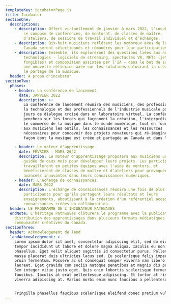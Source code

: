 ```yaml
---
templateKey: incubatorPage.js
title: Incubator
sectionOne:
  descriptions:
    - description: Offert virtuellement de janvier à mars 2022, l'incubateur Pathwaves
        se compose de conférences, de mentorat, de classes de maître,
        d’ateliers, de sessions de travail individuel et d’échanges.
    - description: Dix-huit musiciens reflétant les nombreux axes de la diversité au
        Canada seront sélectionnés et rémunérés pour leur participation.
    - description: Ensemble, ils exploreront des questions liées aux nouvelles
        technologies - logiciels de streaming, spectacles VR, NFTs (jetons non
        fongibles) et composition assistée par l'IA - dans le but de susciter
        une nouvelle réflexion axée sur les solutions entourant la création et
        le partage de la musique.
  header: A propo d'incubator
sectionTwo:
  phases:
    - header: La conférence de lancement
      date: JANVIER 2022
      description: >+
        La conférence de lancement réunira des musiciens, des professionnels de
        la technologie et des professionnels de l'industrie musicale pour trois
        jours de dialogue croisé dans un laboratoire virtuel. La conférence se
        penchera sur les forces qui façonnent la création, l'interprétation et
        le commerce de la musique dans le monde numérique, tout en fournissant
        aux musiciens les outils, les connaissances et les ressources
        nécessaires pour concevoir des projets novateurs qui ré-imaginent la
        façon dont la musique est créée et partagée au Canada et dans le monde.

    - header: Le moteur d'apprentissage
      date: FÉVRIER - MARS 2022
      description: Le moteur d'apprentissage proposera aux musiciens une formation
        guidée de deux mois pour développer leurs projets. Les participants
        travailleront en petites équipes avec l'aide de mentors, et
        bénéficieront de classes de maître et d'ateliers pour provoquer des
        avancées innovantes dans leurs connaissances numériques.
    - header: L'échange de connaissances
      date: MARS 2022
      description: L'échange de connaissances réunira une fois de plus les
        participants pour qu'ils partagent leurs résultats et leurs
        enseignements, aboutissant à la création d'un référentiel accessible de
        connaissances créées en collaboration.
  header: LE PROGRAMME DE L'INCUBATEUR PATHWAVES
  endNote: L'héritage Pathwaves clôturera le programme avec la publication et la
    distribution des apprentissages dans plusieurs formats médiatiques aux
    communautés créatives du Canada.
sectionThree:
  header: Acknowledgement de land
  landAcknowledgement: >-
    Lorem ipsum dolor sit amet, consectetur adipiscing elit, sed do eiusmod
    tempor incididunt ut labore et dolore magna aliqua. Iaculis eu non diam
    phasellus. Eget velit aliquet sagittis id consectetur purus. Pellentesque
    massa placerat duis ultricies lacus sed. Eu scelerisque felis imperdiet
    proin fermentum. Posuere ac ut consequat semper viverra nam libero justo
    laoreet. Eget gravida cum sociis natoque penatibus et magnis dis parturient.
    Sem integer vitae justo eget. Quis enim lobortis scelerisque fermentum dui
    faucibus. Iaculis at erat pellentesque adipiscing. Et tortor at risus
    viverra adipiscing at. Varius morbi enim nunc faucibus a pellentesque sit.


    Fringilla phasellus faucibus scelerisque eleifend donec pretium vulputate. Pellentesque id nibh tortor id aliquet lectus proin nibh nisl. Ac feugiat sed lectus vestibulum mattis ullamcorper velit sed. Justo donec enim diam vulputate ut pharetra. Turpis massa tincidunt dui ut ornare lectus sit amet. Nullam eget felis eget nunc lobortis mattis. Augue eget arcu dictum varius duis at. Morbi enim nunc faucibus a pellentesque sit. Vulputate enim nulla aliquet porttitor. Maecenas volutpat blandit aliquam etiam erat velit. Volutpat maecenas volutpat blandit aliquam. Facilisi nullam vehicula ipsum a. Neque sodales ut etiam sit amet nisl purus. Porttitor massa id neque aliquam vestibulum. Sit amet porttitor eget dolor morbi. Phasellus faucibus scelerisque eleifend donec pretium vulputate sapien nec sagittis. Pretium quam vulputate dignissim suspendisse.
---
```

